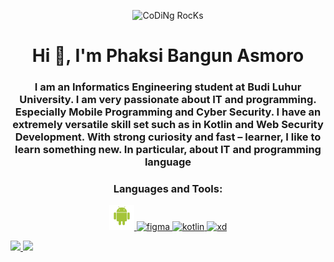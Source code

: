 <p align="center">
<img src="https://github.com/SP-XD/SP-XD/blob/main/images/dev-working_rounded.gif?raw=true" href="https://github.com/sp-xd" alt="CoDiNg RocKs"  width="550"/><br> 
</p>
<h1 align="center">Hi 👋, I'm Phaksi Bangun Asmoro</h1>
<h3 align="center">I am an Informatics Engineering student at Budi Luhur University. I am very passionate about IT and programming. Especially Mobile Programming and Cyber Security. I have an extremely versatile skill set such as in Kotlin and Web Security Development. With strong curiosity and fast – learner, I like to learn something new. In particular, about IT and programming language</h3>


<h3 align="center">Languages and Tools:</h3>
<p align="center"> <a href="https://developer.android.com" target="_blank" rel="noreferrer"> <img src="https://raw.githubusercontent.com/devicons/devicon/master/icons/android/android-original-wordmark.svg" alt="android" width="40" height="40"/> </a> <a href="https://www.figma.com/" target="_blank" rel="noreferrer"> <img src="https://www.vectorlogo.zone/logos/figma/figma-icon.svg" alt="figma" width="40" height="40"/> </a> <a href="https://kotlinlang.org" target="_blank" rel="noreferrer"> <img src="https://www.vectorlogo.zone/logos/kotlinlang/kotlinlang-icon.svg" alt="kotlin" width="40" height="40"/> </a> <a href="https://www.adobe.com/products/xd.html" target="_blank" rel="noreferrer"> <img src="https://cdn.worldvectorlogo.com/logos/adobe-xd.svg" alt="xd" width="40" height="40"/> </a> </p>

<p align="left">
<a href="https://github.com/shibasmoro">
  <img height="180em" src="https://github-readme-stats-eight-theta.vercel.app/api?username=shibasmoro&show_icons=true&theme=algolia&include_all_commits=true&count_private=true"/>
  <img height="180em" src="https://github-readme-stats-eight-theta.vercel.app/api/top-langs/?username=shibasmoro&layout=compact&langs_count=8&theme=algolia"/>
</a>
</p>
